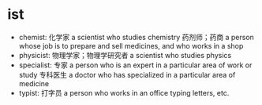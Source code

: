 # ist

- chemist: 化学家 a scientist who studies chemistry 药剂师；药商 a person whose job is to prepare and sell medicines, and who works in a shop
- physicist: 物理学家；物理学研究者 a scientist who studies physics
- specialist: 专家 a person who is an expert in a particular area of work or study 专科医生 a doctor who has specialized in a particular area of medicine
- typist: 打字员 a person who works in an office typing letters, etc.
